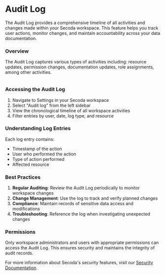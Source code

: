 # Audit Log

The Audit Log provides a comprehensive timeline of all activities and changes made within your Secoda workspace. This feature helps you track user actions, monitor changes, and maintain accountability across your data documentation.

### Overview

The Audit Log captures various types of activities including: resource updates, permission changes, documentation updates, role assignments, among other activities.

<figure><img src="https://secoda-public-media-assets.s3.amazonaws.com/304693e4-adea-49c4-9a12-90e393db682f.png" alt=""><figcaption></figcaption></figure>

### Accessing the Audit Log

1. Navigate to Settings in your Secoda workspace
2. Select "Audit log" from the left sidebar
3. View the chronological timeline of all workspace activities
4. Filter entries by user, date, log type, and resource

### Understanding Log Entries

Each log entry contains:

* Timestamp of the action
* User who performed the action
* Type of action performed
* Affected resource

### Best Practices

1. **Regular Auditing**: Review the Audit Log periodically to monitor workspace changes
2. **Change Management**: Use the log to track and verify planned changes
3. **Compliance**: Maintain records of sensitive data access and modifications
4. **Troubleshooting**: Reference the log when investigating unexpected changes

### Permissions

Only workspace administrators and users with appropriate permissions can access the Audit Log. This ensures security and maintains the integrity of audit records.

For more information about Secoda's security features, visit our [Security Documentation](https://docs.secoda.co/security).
